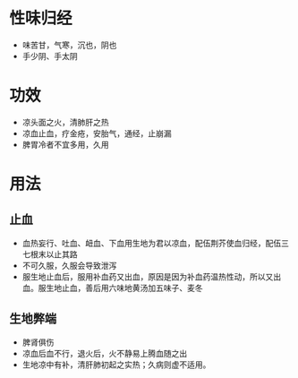 # 性味归经
- 味苦甘，气寒，沉也，阴也
- 手少阴、手太阴
# 功效
- 凉头面之火，清肺肝之热
- 凉血止血，疗金疮，安胎气，通经，止崩漏
- 脾胃冷者不宜多用，久用
# 用法
## 止血
- 血热妄行、吐血、衄血、下血用生地为君以凉血，配伍荆芥使血归经，配伍三七根末以止其路
- 不可久服，久服会导致泄泻
- 服生地止血后，服用补血药又出血，原因是因为补血药温热性动，所以又出血。服生地止血，善后用六味地黄汤加五味子、麦冬
## 生地弊端
- 脾肾俱伤
- 凉血后血不行，退火后，火不静易上腾血随之出
- 生地凉中有补，清肝肺初起之实热；久病则虚不适用。
